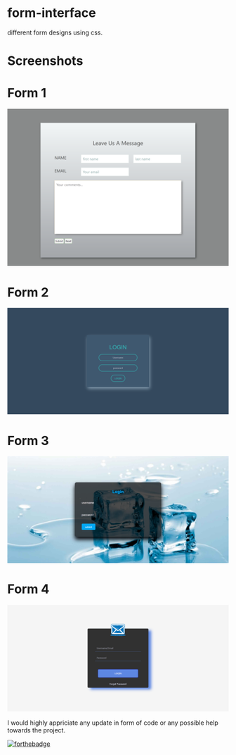 # form-interface
different form designs using css.

# Screenshots
# Form 1 
![image](image/form1.png)

# Form 2
![image](image/form2.png)

# Form 3
![image](image/form3.png)

# Form 4
![image](image/form4.png)

I would highly appriciate any update in form of code or any possible help towards the project.

[![forthebadge](https://forthebadge.com/images/badges/built-with-love.svg)](https://forthebadge.com)
